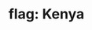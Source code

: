 ---
layout: smileys&emotion
title: "flag: Kenya"
emoji: flag_kenya
permalink: 🇰🇪.html
image: assets/img/3moji/flag_kenya.png
---